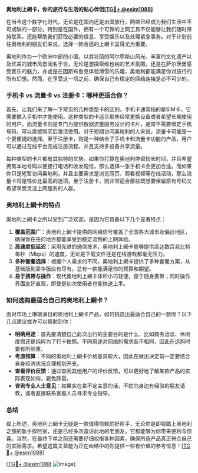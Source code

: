 **奥地利上網卡，你的旅行与生活的贴心伴侣[[TG💪+ @esim1088](https://t.me/s/esim1088)]**

在当今这个数字化时代，无论是在国内还是出国旅行，网络已经成为我们生活中不可或缺的一部分。特别是在国外，拥有一个可靠的上网工具不仅能够让我们随时保持联系，还能帮助我们获取必要的信息、享受娱乐以及处理紧急事务。对于计划前往奥地利的朋友们来说，选择一款合适的上網卡显得尤为重要。

奥地利作为一个欧洲中部的小国，以其壮丽的阿尔卑斯山风光、丰富的文化遗产以及优美的城市风景闻名于世。无论是想探索维也纳的艺术氛围，还是在萨尔茨堡感受音乐的魅力，亦或是在因斯布鲁克体验滑雪的乐趣，奥地利都能满足你对旅行的所有幻想。然而，在享受这一切之前，确保自己有稳定的网络连接是必不可少的。

### 手机卡 vs 流量卡 vs 注册卡：哪种更适合你？

首先，让我们来了解一下常见的几种类型卡的区别。手机卡通常指的是SIM卡，它需要插入手机中才能使用。这种类型的卡适合那些经常更换设备或者希望长期使用的用户。而流量卡则是专门为提供数据流量服务设计的卡片，通常不需要绑定手机号码，可以直接购买后激活使用。对于短期访问奥地利的人来说，流量卡可能是一个更便捷的选择。至于注册卡，则是一种结合了手机卡和流量卡功能的产品，用户可以通过在线平台完成注册流程，并且支持多设备共享流量。

每种类型的卡片都有其独特的优势。如果你打算在奥地利停留较长时间，并且希望拥有本地号码以便接打电话和收发短信，那么选择一张手机卡会更加合适。而如果你只是短暂访问奥地利，并且主要需求是浏览网页、观看视频等在线活动，那么流量卡将是性价比最高的选项。至于注册卡，则非常适合那些既想要保留原有号码又希望享受灵活上网服务的人群。

### 奥地利上網卡的特点

奥地利上網卡之所以受到广泛欢迎，是因为它具备以下几个显著特点：

1. **覆盖范围广**：奥地利上網卡提供的网络信号覆盖了全国各大城市及偏远地区，确保你在任何地方都能享受到稳定流畅的上网体验。
2. **高速度低延迟**：采用先进的通信技术，奥地利上網卡能够提供高达数百兆比特每秒（Mbps）的速度，无论是下载文件还是在线游戏都毫无压力。
3. **多种套餐选择**：根据个人需求的不同，奥地利上網卡提供了多种套餐方案，从基础版到豪华版应有尽有，总有一款能满足你的预算和期望。
4. **易于携带与操作**：现代奥地利上網卡体积小巧轻便，便于随身携带；同时操作界面友好直观，即使是初次使用者也能快速上手。

### 如何选购最适合自己的奥地利上網卡？

面对市场上琳琅满目的奥地利上網卡产品，如何挑选出最适合自己的一款呢？以下几点建议或许可以帮助到你：

- **明确用途**：首先要清楚自己此次出行的主要目的是什么，比如商务洽谈、休闲度假还是纯粹为了打卡拍照。不同用途对网络的需求各不相同，因此在选购时要有所侧重。
- **考虑预算**：不同的奥地利上網卡价格差异较大，因此在做出决定前一定要结合自身经济状况合理规划开支。
- **查看评价反馈**：通过查阅其他用户的评价反馈，可以更好地了解某款产品的实际表现如何，避免踩雷。
- **咨询专业人士意见**：如果实在拿不定主意的话，不妨向身边有经验的朋友请教，或者直接联系客服人员寻求专业指导。

### 总结

综上所述，奥地利上網卡无疑是一款值得信赖的好帮手，无论你是即将踏上奥地利之旅的新手探险家，还是已经多次造访此地的老朋友，它都能够为你带来便利与惊喜。当然，在最终下单之前还需要仔细权衡各种因素，确保所选产品真正符合自己的实际需求。希望这篇文章能为正在纠结中的你提供一些有价值的参考信息！[[TG💪+ @esim1088](https://t.me/s/esim1088)]

[[TG💪+ @esim1088](https://t.me/s/esim1088) ![Image](https://i.postimg.cc/4NQfJmqS/Snipaste-2025-05-13-00-14-12.png)]